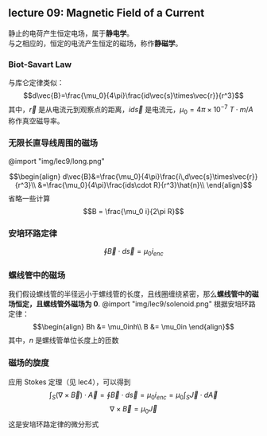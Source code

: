 ## lecture 09: Magnetic Field of a Current

静止的电荷产生恒定电场，属于**静电学**。  
与之相应的，恒定的电流产生恒定的磁场，称作**静磁学**。

### Biot-Savart Law

与库仑定律类似：
$$d\vec{B}=\frac{\mu_0}{4\pi}\frac{id\vec{s}\times\vec{r}}{r^3}$$
其中，$\vec{r}$ 是从电流元到观察点的距离，$id\vec{s}$ 是电流元，$\mu_0=4\pi\times10^{-7}\ T\cdot m/A$ 称作真空磁导率。

### 无限长直导线周围的磁场

@import "img/lec9/long.png"

$$\begin{align}
    d\vec{B}&=\frac{\mu_0}{4\pi}\frac{i\,d\vec{s}\times\vec{r}}{r^3}\\
    &=\frac{\mu_0}{4\pi}\frac{ids\cdot R}{r^3}\hat{n}\\
\end{align}$$
省略一些计算
$$B = \frac{\mu_0 i}{2\pi R}$$

### 安培环路定律

$$\oint\vec{B}\cdot d\vec{s}=\mu_0 i_{enc}$$

### 螺线管中的磁场

我们假设螺线管的半径远小于螺线管的长度，且线圈缠绕紧密，那么**螺线管中的磁场恒定，且螺线管外磁场为 0**.
@import "img/lec9/solenoid.png"
根据安培环路定律：
$$\begin{align}
    Bh &= \mu_0inh\\
    B &= \mu_0in
\end{align}$$
其中，$n$ 是螺线管单位长度上的匝数

### 磁场的旋度

应用 Stokes 定理（见 lec4），可以得到
$$\int_S(\nabla\times\vec{B})\cdot\vec{A}=\oint\vec{B}\cdot d\vec{s}=\mu_0i_{enc}=\mu_0\int_S\vec{J}\cdot d\vec{A}$$
$$\nabla\times\vec{B}=\mu_0\vec{J}$$
这是安培环路定律的微分形式